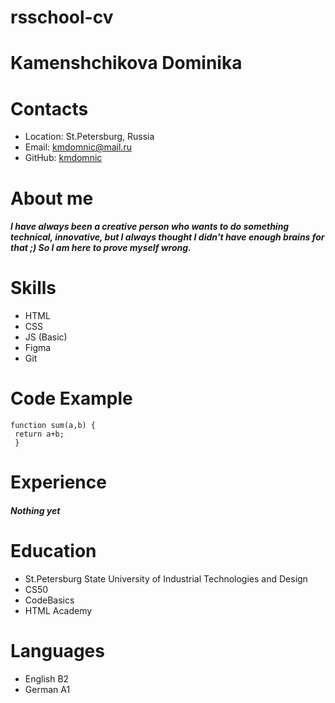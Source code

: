 # rsschool-cv
# Kamenshchikova Dominika
# Contacts
* Location: St.Petersburg, Russia
* Email: kmdomnic@mail.ru
* GitHub: [kmdomnic](https://github.com/kmdomnic)
# About me
##### I have always been a creative person who wants to do something technical, innovative, but I always thought I didn't have enough brains for that ;) So I am here to prove myself wrong.
# Skills
* HTML
* CSS
* JS (Basic)
* Figma
* Git
# Code Example
```
function sum(a,b) {
 return a+b;
 }
 ```
# Experience
##### Nothing yet
# Education
* St.Petersburg State University of Industrial Technologies and Design
* CS50 
* CodeBasics
* HTML Academy
# Languages
* English B2
* German A1
